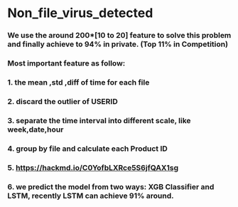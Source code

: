 # Non_file_virus_detected
### We use the around 200*[10 to 20] feature to solve this problem and finally achieve to 94% in private. (Top 11% in Competition)
### Most important feature as follow:
### 1. the mean ,std ,diff of time for each file
### 2. discard the outlier of USERID
### 3. separate the time interval into different scale, like week,date,hour
### 4. group by file and calculate each Product ID
### 5. https://hackmd.io/C0YofbLXRce5S6jfQAX1sg
### 6. we predict the model from two ways: XGB Classifier and LSTM, recently LSTM can achieve 91% around.


